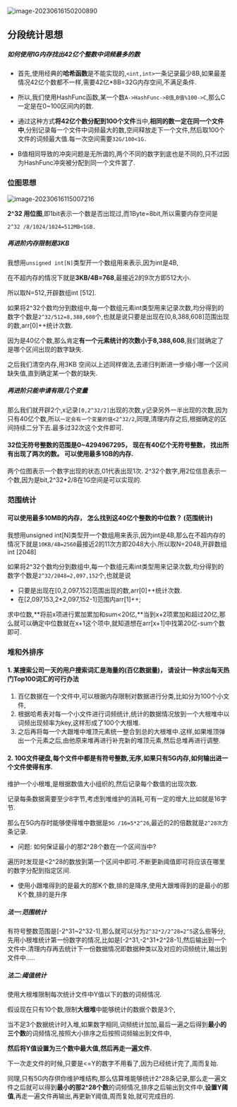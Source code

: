 ![image-20230616150200890](https://image-1309381344.cos.ap-nanjing.myqcloud.com/img/image-20230616150200890.png)

## 分段统计思想

##### 如何使用1G内存找出42亿个整数中词频最多的数

- 首先,使用经典的**哈希函数**是不能实现的,`<int,int>`一条记录最少8B,如果最差情况42亿个数都不一样,需要42亿*8B=32G内存空间,不满足条件.

- 所以,我们使用HashFunc函数,某一个数`A->HashFunc->B值`,`B值%100->C`,那么C一定是在0~100区间内的数.
- 通过这种方式**将42亿个数分配到100个文件**当中,**相同的数一定在同一个文件中**,分别记录每一个文件中词频最大的数,空间释放走下一个文件,然后取100个文件的词频最大值.每一次空间需要`32G/100<1G.`
- B值相同导致的冲突问题是无所谓的,两个不同的数字到底也是不同的,只不过因为HashFunc冲突被分配到同一个文件罢了.


### 位图思想

![image-20230616115007216](https://image-1309381344.cos.ap-nanjing.myqcloud.com/img/image-20230616115007216.png)

**2^32 用位图**,即1bit表示一个数是否出现过,而1Byte=8bit,所以需要内存空间是

`2^32 /8/1024/1024=512MB<1GB.`

##### 再进阶内存限制是3KB

我想用`unsigned int[N]`类型开一个数组用来表示,因为int是4B,

在不超内存的情况下就是**3KB/4B=768**,最接近2的9次方即512大小.

所以取N=512,开辟数组int [512].

如果将2^32个数均分到数组中,每一个数组元素int类型用来记录次数,均分得到的数字个数是`2^32/512=8,388,608`个,也就是说只要是出现在[0,8,388,608]范围出现的数,arr[0]++统计次数.

因为是40亿个数,那么肯定**有一个元素统计的次数小于8,388,608**,我们就确定了是哪个区间出现的数字缺失.

之后我们清空内存,用3KB 空间以上述同样做法,去递归判断进一步缩小哪一个区间缺失值,直到确定某一个数的缺失.

##### 再进阶只能申请有限几个变量

那么我们就开辟2个,x记录`[0,2^32/2]`出现的次数,y记录另外一半出现的次数,因为只有40亿个数,所以`一定会有一个变量的值<2^32/2`,同理,清理内存之后,根据确定的区间持续二分下去.最多过32次这个文件即可.

#### 32位无符号整数的范围是0~4294967295， 现在有40亿个无符号整数， 找出所有出现了两次的数。  可以使用最多1GB的内存.

两个位图表示一个数字出现的状态,01代表出现1次. 2^32个数字,用2位信息表示一个数,因为是bit,2^32*2/8在1G空间是可以实现的.

### 范围统计

#### 可以使用最多10MB的内存， 怎么找到这40亿个整数的中位数？  (范围统计)

我想用unsigned int[N]类型开一个数组用来表示,因为int是4B,那么在不超内存的情况下就是`10KB/4B=2560`最接近2的11次方即2048大小.所以取N=2048,开辟数组int [2048]

如果将2^32个数均分到数组中,每一个数组元素int类型用来记录次数,均分得到的数字个数是`2^32/2048=2,097,152`个,也就是说

- 只要是出现在[0,2,097,152]范围出现的数,arr[0]++统计次数.
- 在[2,097,153,2*2,097,152-1]范围内arr[1]++;

求中位数,**将前x项进行累加累加和sum<20亿,**当到x+2项累加和超过20亿,那么就可以确定中位数就在x+1这个项中,就知道想在arr[x+1]中找第20亿-sum个数即可.

### 堆和外排序

#### 1. 某搜索公司一天的用户搜索词汇是海量的(百亿数据量)， 请设计一种求出每天热门Top100词汇的可行办法  

1. 百亿数据在一个文件中,可以根据内存限制对数据进行分类,比如分为100个小文件,
2. 根据哈希表对每一个小文件进行词频统计,统计的数据情况放到一个大根堆中以词频出现频率为key,这样形成了100个大根堆.
3. 之后再将每一个大跟堆中堆顶元素统一整合到总的大根堆中.这样,如果堆顶弹出一个元素之后,由他原来堆再进行补充新的堆顶元素,然后总堆再进行调整.

#### 2. 10G文件硬盘,每个文件中都是有符号整数,无序,如果只有5G内存,如何输出进一个文件使得有序.

维护一个小根堆,是根据数值大小组织的,然后记录每个数值的出现次数.

记录每条数据需要至少8字节,考虑到堆维护的消耗,可有一定的增大,比如就是16字节.

那么在5G内存时能够使得堆中数据是`5G /16=5*2^26`,最近的2的倍数就是`2^28次`方条记录.

* 问题: 如何保证最小的那2^28个数在一个区间当中?

遍历时发现是<2^28的数放到第一个区间中即可.不断更新阈值即可将应该在哪里的数字分配到指定区间.

* 使用小跟堆得到的是最大的那K个数,排的是降序,使用大跟堆得到的是最小的那K个数,排的是升序

##### 法一:范围统计

有符号整数范围是[-2^31~2^32-1],那么就可以分为`2^32*2/2^28=2^5`这么些等分,先用小根堆统计第一份数字的情况,比如是[-2^31,-2^31+2^28-1],然后输出到一个文件中.清理内存再去统计下一份数据情况即数据种类以及对应的词频统计,输出到文件中.....

##### 法二:阈值统计

使用大根堆限制每次统计文件中Y值以下的数的词频情况.

假设现在只有10个数,限制**大根堆**中能够统计的数据个数是3个,

当不足3个数据统计时入堆,如果数字相同,词频统计加加,最后一遍之后得到**最小的三个数**的词频情况,按照大小排序之后按照词频输出到文件中,

**然后将Y值设置为三个数中最大值,然后再走一遍文件.**

下一次走文件的时候,只要是<=Y的数字不用看了,因为已经统计完了,周而复始.

同理,只有5G内存供你维护堆结构,那么估算堆能够统计2^28条记录,那么走一遍文件之后就可以得到**最小的那2^28个数**的词频情况,排序之后输出到文件中,**设置Y阈值**,再走一遍文件再输出,再更新Y阈值,周而复始,就可完成目的.